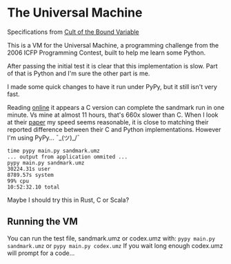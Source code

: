 # The Universal Machine

Specifications from [Cult of the Bound Variable](http://www.boundvariable.org/task.shtml)

This is a VM for the Universal Machine, a programming challenge from the 2006
ICFP Programming Contest, built to help me learn some Python.

After passing the initial test it is clear that this implementation is slow.
Part of that is Python and I'm sure the other part is me.

I made some quick changes to have it run under PyPy, but it still isn't very
fast.

Reading [online](http://www.cs.tufts.edu/comp/40/um/) it appears a C version
can complete the sandmark run in one minute. Vs mine at almost 11 hours, that's
660x slower than C.
When I look at their [paper](http://www.boundvariable.org/press/tr-06-163.pdf)
my speed seems reasonable, it is close to matching their reported difference
between their C and Python implementations. However I'm using PyPy... ¯\_(ツ)_/¯
```
time pypy main.py sandmark.umz
... output from application ommited ...
pypy main.py sandmark.umz
30224.31s user
8789.57s system
99% cpu
10:52:32.10 total
```

Maybe I should try this in Rust, C or Scala?

## Running the VM
You can run the test file, sandmark.umz or codex.umz with:
`pypy main.py sandmark.umz` or `pypy main.py codex.umz`
If you wait long enough codex.umz will prompt for a code...
